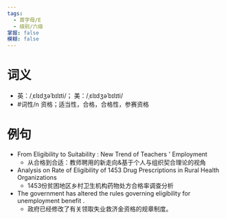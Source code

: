 ```yaml
---
tags:
  - 首字母/E
  - 级别/六级
掌握: false
模糊: false
---
```

# 词义
- 英：/ˌɛlɪdʒəˈbɪlɪti/； 美：/ˌɛlɪdʒəˈbɪlɪti/
- #词性/n  资格；适当性，合格，合格性，参赛资格
# 例句
- From Eligibility to Suitability : New Trend of Teachers ' Employment
	- 从合格到合适：教师聘用的新走向&基于个人与组织契合理论的视角
- Analysis on Rate of Eligibility of 1453 Drug Prescriptions in Rural Health Organizations
	- 1453份贫困地区乡村卫生机构药物处方合格率调查分析
- The government has altered the rules governing eligibility for unemployment benefit .
	- 政府已经修改了有关领取失业救济金资格的规章制度。
